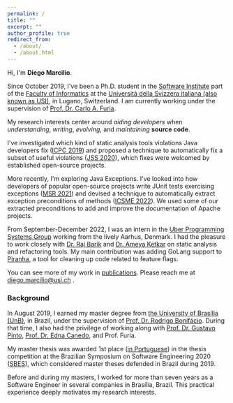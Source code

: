 ```yaml
---
permalink: /
title: ""
excerpt: ""
author_profile: true
redirect_from: 
  - /about/
  - /about.html
---
```


Hi, I'm **Diego Marcilio**.

Since October 2019, I've been a Ph.D. student in the [Software Institute](https://www.si.usi.ch/) part of the [Faculty of Informatics](https://www.inf.usi.ch) at the [Università della Svizzera italiana (also known as USI)](https://www.usi.ch/en), in Lugano, Switzerland. I am currently working under the supervision of [Prof. Dr. Carlo A. Furia](https://bugcounting.net/).

My research interests center around _aiding developers_ when _understanding_, _writing_, _evolving_, and _maintaining_ **source code**.

I've investigated which kind of static analysis tools violations Java developers fix ([ICPC 2019](https://dvmarcilio.github.io/papers/icpc2019.pdf)) and proposed a technique to automatically fix a subset of useful violations  ([JSS 2020](https://dvmarcilio.github.io/papers/jss20-spongebugs.pdf)), which fixes were welcomed by established open-source projects.

More recently, I'm exploring Java Exceptions. I've looked into how developers of popular open-source projects write JUnit tests exercising exceptions ([MSR 2021](https://dvmarcilio.github.io/msr21)) and devised a technique to automatically extract exception preconditions of methods ([ICSME 2022](https://dvmarcilio.github.io/papers/wit-icsme22.pdf)). We used some of our extracted preconditions to add and improve the documentation of Apache projects.

From September-December 2022, I was an intern in the [Uber Programming Systems Group](https://www.uber.com/dk/en/about/science/) working from the lively Aarhus, Denmark.
I had the pleasure to work closely with [Dr. Raj Barik](https://scholar.google.com/citations?user=uKlmCxAAAAAJ&hl=en) and [Dr. Ameya Ketkar](https://ameya-ketkar.notion.site/ameya-ketkar/About-me-afad4849885542b8865c3bf44402af9a) on static analysis and refactoring tools.
My main contribution was adding GoLang support to [Piranha](https://github.com/uber/piranha), a tool for cleaning up code related to feature flags.

You can see more of my work in [publications](https://dvmarcilio.github.io/publications). 
Please reach me at diego.marcilio@usi.ch .

### Background

In August 2019, I earned my master degree from [the University of Brasília (UnB)](https://international.unb.br/), in Brazil, under the supervision of [Prof. Dr. Rodrigo Bonifácio](https://rbonifacio.github.io/). During that time, I also had the privilege of working along with [Prof. Dr. Gustavo Pinto](https://gustavopinto.org/), [Prof. Dr. Edna Canedo](https://ednacanedo.github.io/), and Prof. Furia.

My master thesis was awarded 1st place ([in Portuguese](http://ppgi.unb.br/index.php?option=com_content&view=article&id=440:premiomestrado&catid=80&lang=pt&Itemid=489)) in the thesis competition at the Brazilian Symposium on Software Engineering 2020 ([SBES](http://cbsoft2020.imd.ufrn.br/sbes-ctd.php)), which considered master theses defended in Brazil during 2019.

Before and during my masters, I worked for more than seven years as a Software Engineer in several companies in Brasília, Brazil.
This practical experience deeply motivates my research interests.
